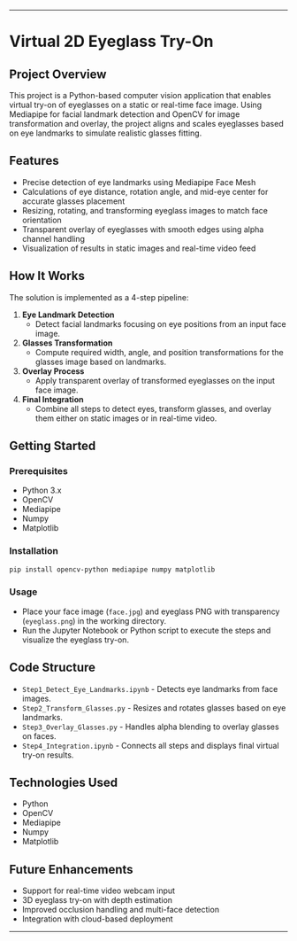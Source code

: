 
***

# Virtual 2D Eyeglass Try-On

## Project Overview  
This project is a Python-based computer vision application that enables virtual try-on of eyeglasses on a static or real-time face image. Using Mediapipe for facial landmark detection and OpenCV for image transformation and overlay, the project aligns and scales eyeglasses based on eye landmarks to simulate realistic glasses fitting.

## Features  
- Precise detection of eye landmarks using Mediapipe Face Mesh  
- Calculations of eye distance, rotation angle, and mid-eye center for accurate glasses placement  
- Resizing, rotating, and transforming eyeglass images to match face orientation  
- Transparent overlay of eyeglasses with smooth edges using alpha channel handling  
- Visualization of results in static images and real-time video feed  

## How It Works  
The solution is implemented as a 4-step pipeline:  
1. **Eye Landmark Detection**  
   - Detect facial landmarks focusing on eye positions from an input face image.  
2. **Glasses Transformation**  
   - Compute required width, angle, and position transformations for the glasses image based on landmarks.  
3. **Overlay Process**  
   - Apply transparent overlay of transformed eyeglasses on the input face image.  
4. **Final Integration**  
   - Combine all steps to detect eyes, transform glasses, and overlay them either on static images or in real-time video.

## Getting Started  

### Prerequisites  
- Python 3.x  
- OpenCV  
- Mediapipe  
- Numpy  
- Matplotlib  

### Installation  
```bash
pip install opencv-python mediapipe numpy matplotlib
```

### Usage  
- Place your face image (`face.jpg`) and eyeglass PNG with transparency (`eyeglass.png`) in the working directory.  
- Run the Jupyter Notebook or Python script to execute the steps and visualize the eyeglass try-on.

## Code Structure  
- `Step1_Detect_Eye_Landmarks.ipynb` - Detects eye landmarks from face images.  
- `Step2_Transform_Glasses.py` - Resizes and rotates glasses based on eye landmarks.  
- `Step3_Overlay_Glasses.py` - Handles alpha blending to overlay glasses on faces.  
- `Step4_Integration.ipynb` - Connects all steps and displays final virtual try-on results.

## Technologies Used  
- Python  
- OpenCV  
- Mediapipe  
- Numpy  
- Matplotlib  

## Future Enhancements  
- Support for real-time video webcam input  
- 3D eyeglass try-on with depth estimation  
- Improved occlusion handling and multi-face detection  
- Integration with cloud-based deployment  

***

